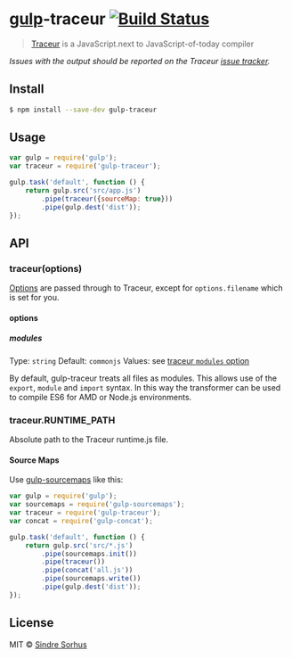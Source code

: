 # [gulp](http://gulpjs.com)-traceur [![Build Status](https://travis-ci.org/sindresorhus/gulp-traceur.svg?branch=master)](https://travis-ci.org/sindresorhus/gulp-traceur)

> [Traceur](https://github.com/google/traceur-compiler) is a JavaScript.next to JavaScript-of-today compiler

*Issues with the output should be reported on the Traceur [issue tracker](https://github.com/google/traceur-compiler/issues).*


## Install

```sh
$ npm install --save-dev gulp-traceur
```


## Usage

```js
var gulp = require('gulp');
var traceur = require('gulp-traceur');

gulp.task('default', function () {
	return gulp.src('src/app.js')
		.pipe(traceur({sourceMap: true}))
		.pipe(gulp.dest('dist'));
});
```


## API

### traceur(options)

[Options](https://github.com/google/traceur-compiler/issues/584) are passed through to Traceur, except for `options.filename` which is set for you.

#### options

##### modules

Type: `string`
Default: `commonjs`
Values: see [traceur `modules` option](https://github.com/google/traceur-compiler/wiki/Options-for-Compiling#options-for-modules)

By default, gulp-traceur treats all files as modules. This allows use of the `export`, `module` and `import` syntax. In this way the transformer can be used to compile ES6 for AMD or Node.js environments.

### traceur.RUNTIME_PATH

Absolute path to the Traceur runtime.js file.


#### Source Maps

Use [gulp-sourcemaps](https://github.com/floridoo/gulp-sourcemaps) like this:

```js
var gulp = require('gulp');
var sourcemaps = require('gulp-sourcemaps');
var traceur = require('gulp-traceur');
var concat = require('gulp-concat');

gulp.task('default', function () {
	return gulp.src('src/*.js')
		.pipe(sourcemaps.init())
		.pipe(traceur())
		.pipe(concat('all.js'))
		.pipe(sourcemaps.write())
		.pipe(gulp.dest('dist'));
});
```


## License

MIT © [Sindre Sorhus](http://sindresorhus.com)
